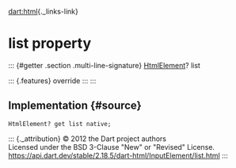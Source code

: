 [dart:html](../../dart-html/dart-html-library){._links-link}

list property
=============

::: {#getter .section .multi-line-signature}
[HtmlElement](../htmlelement-class)? list

::: {.features}
override
:::
:::

Implementation {#source}
--------------

``` {.language-dart data-language="dart"}
HtmlElement? get list native;
```

::: {._attribution}
© 2012 the Dart project authors\
Licensed under the BSD 3-Clause \"New\" or \"Revised\" License.\
<https://api.dart.dev/stable/2.18.5/dart-html/InputElement/list.html>
:::
